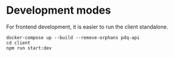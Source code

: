 # Development modes

For frontend development, it is easier to run the client standalone.

    docker-compose up --build --remove-orphans pdq-api
    cd client
    npm run start:dev
